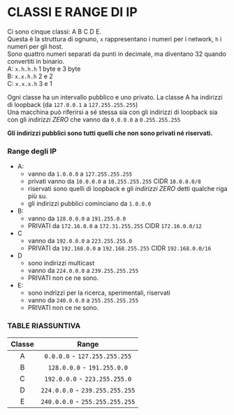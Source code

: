 # CLASSI E RANGE DI IP
Ci sono cinque classi: A B C D E.  
Questa è la struttura di ognuno, `x` rappresentano i numeri per i network, `h` i numeri per gli host.  
Sono quattro numeri separati da punti in decimale, ma diventano 32 quando convertiti in binario.  
A: `x.h.h.h` 1 byte e 3 byte  
B: `x.x.h.h` 2 e 2  
C: `x.x.x.h` 3 e 1  


Ogni classe ha un intervallo pubblico e uno privato. La classe A ha indirizzi di loopback (da `127.0.0.1` a `127.255.255.255`)  
Una macchina può riferirsi a sé stessa sia con gli indirizzi di loopback sia con gli _indirizzi ZERO_ che vanno da `0.0.0.0` a `0.255.255.255`

**Gli indirizzi pubblici sono tutti quelli che non sono privati né riservati.**

### Range degli IP
- A:
  - vanno da `1.0.0.0` a `127.255.255.255`
  - privati vanno da `10.0.0.0` a `10.255.255.255`    CIDR `10.0.0.0/8`
  - riservati sono quelli di loopback e gli _indirizzi ZERO_ detti qualche riga più su. 
  - gli indirizzi pubblici cominciano da `1.0.0.0`
- B:  
  - vanno da `128.0.0.0` a `191.255.0.0`  
  - PRIVATI da `172.16.0.0` a `172.31.255.255`    CIDR `172.16.0.0/12`   
- C  
  - vanno da `192.0.0.0` a `223.255.255.0`  
  - PRIVATI da `192.168.0.0` a `192.168.255.255`    CIDR `192.168.0.0/16`
- D  
  - sono indirizzi multicast  
  - vanno da `224.0.0.0` a `239.255.255.255`  
  - PRIVATI non ce ne sono.  
- E:  
  - sono indrizzi per la ricerca, sperimentali, riservati  
  - vanno da `240.0.0.0` a `255.255.255.255`  
  - PRIVATI non ce ne sono.  

### TABLE RIASSUNTIVA
| Classe | Range |
| :----: | :----:|
| A | `0.0.0.0` - `127.255.255.255` |
| B | `128.0.0.0` - `191.255.0.0` |
|C | `192.0.0.0` - `223.255.255.0`|
| D | `224.0.0.0` - `239.255.255.255` |
| E | `240.0.0.0` - `255.255.255.255` |
